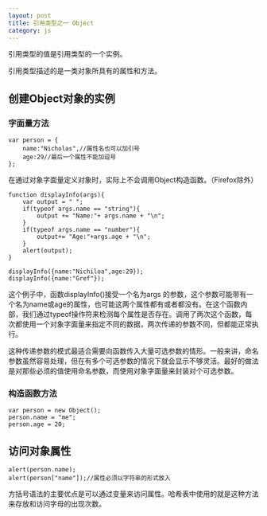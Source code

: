 ```yaml
---
layout: post
title: 引用类型之一 Object
category: js
---
```

引用类型的值是引用类型的一个实例。

引用类型描述的是一类对象所具有的属性和方法。

## 创建Object对象的实例 
### 字面量方法

    var person = {
        name:"Nicholas",//属性名也可以加引号
        age:29//最后一个属性不能加逗号
    };

在通过对象字面量定义对象时，实际上不会调用Object构造函数。（Firefox除外）

    function displayInfo(args){
        var output = " ";
        if(typeof args.name == "string"){
            output += "Name:"+ args.name + "\n";
        }
        if(typeof args.name == "number"){
            output+= "Age:"+args.age + "\n";
        }
        alert(output);
    }

    displayInfo({name:"Nichiloa",age:29});
    displayInfo({name:"Gref"});
    
这个例子中，函数displayInfo()接受一个名为args 的参数，这个参数可能带有一个名为name或age的属性，也可能这两个属性都有或者都没有。在这个函数内部，我们通过typeof操作符来检测每个属性是否存在。调用了两次这个函数，每次都使用一个对象字面量来指定不同的数据，两次传递的参数不同，但都能正常执行。

这种传递参数的模式最适合需要向函数传入大量可选参数的情形。一般来讲，命名参数虽然容易处理，但在有多个可选参数的情况下就会显示不够灵活。最好的做法是对那些必须的值使用命名参数，而使用对象字面量来封装对个可选参数。



### 构造函数方法

    var person = new Object();
    person.name = "me";
    person.age = 20;
    
## 访问对象属性

    alert(person.name);
    alert(person["name"]);//属性必须以字符串的形式放入
    
方括号语法的主要优点是可以通过变量来访问属性。哈希表中使用的就是这种方法来存放和访问字母的出现次数。